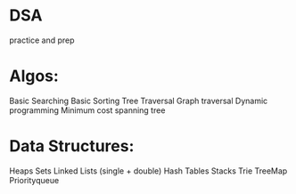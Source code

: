 # DSA
practice and prep


# Algos:

Basic Searching
Basic Sorting
Tree Traversal
Graph traversal
Dynamic programming
Minimum cost spanning tree

# Data Structures:

Heaps
Sets
Linked Lists (single + double)
Hash Tables
Stacks
Trie
TreeMap
Priorityqueue
